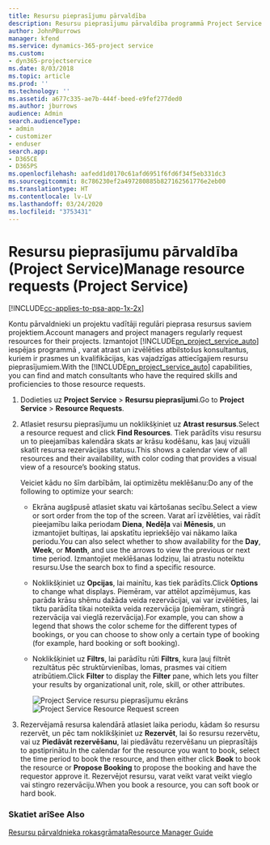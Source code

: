 ```yaml
---
title: Resursu pieprasījumu pārvaldība
description: Resursu pieprasījumu pārvaldība programmā Project Service
author: JohnPBurrows
manager: kfend
ms.service: dynamics-365-project service
ms.custom:
- dyn365-projectservice
ms.date: 8/03/2018
ms.topic: article
ms.prod: ''
ms.technology: ''
ms.assetid: a677c335-ae7b-444f-beed-e9fef277ded0
ms.author: jburrows
audience: Admin
search.audienceType:
- admin
- customizer
- enduser
search.app:
- D365CE
- D365PS
ms.openlocfilehash: aafedd1d0170c61afd6951f6fd6f34f5eb331dc3
ms.sourcegitcommit: 8c786230ef2a497280885b827162561776e2eb00
ms.translationtype: HT
ms.contentlocale: lv-LV
ms.lasthandoff: 03/24/2020
ms.locfileid: "3753431"
---
```

# <a name="manage-resource-requests-project-service"></a><span data-ttu-id="b9bae-103">Resursu pieprasījumu pārvaldība (Project Service)</span><span class="sxs-lookup"><span data-stu-id="b9bae-103">Manage resource requests (Project Service)</span></span>

[!INCLUDE[cc-applies-to-psa-app-1x-2x](../includes/cc-applies-to-psa-app-1x-2x.md)]

<span data-ttu-id="b9bae-104">Kontu pārvaldnieki un projektu vadītāji regulāri pieprasa resursus saviem projektiem.</span><span class="sxs-lookup"><span data-stu-id="b9bae-104">Account managers and project managers regularly request resources for their projects.</span></span> <span data-ttu-id="b9bae-105">Izmantojot [!INCLUDE[pn_project_service_auto](../includes/pn-project-service-auto.md)] iespējas programmā , varat atrast un izvēlēties atbilstošus konsultantus, kuriem ir prasmes un kvalifikācijas, kas vajadzīgas attiecīgajiem resursu pieprasījumiem.</span><span class="sxs-lookup"><span data-stu-id="b9bae-105">With the [!INCLUDE[pn_project_service_auto](../includes/pn-project-service-auto.md)] capabilities, you can find and match consultants who have the required skills and proficiencies to those resource requests.</span></span>  
  
1. <span data-ttu-id="b9bae-106">Dodieties uz **Project Service** > **Resursu pieprasījumi**.</span><span class="sxs-lookup"><span data-stu-id="b9bae-106">Go to **Project Service** > **Resource Requests**.</span></span>  
  
2. <span data-ttu-id="b9bae-107">Atlasiet resursu pieprasījumu un noklikšķiniet uz **Atrast resursus**.</span><span class="sxs-lookup"><span data-stu-id="b9bae-107">Select a resource request and click **Find Resources**.</span></span> <span data-ttu-id="b9bae-108">Tiek parādīts visu resursu un to pieejamības kalendāra skats ar krāsu kodēšanu, kas ļauj vizuāli skatīt resursa rezervācijas statusu.</span><span class="sxs-lookup"><span data-stu-id="b9bae-108">This shows a calendar view of all resources and their availability, with color coding that provides a visual view of a resource’s booking status.</span></span>  
  
    <span data-ttu-id="b9bae-109">Veiciet kādu no šīm darbībām, lai optimizētu meklēšanu:</span><span class="sxs-lookup"><span data-stu-id="b9bae-109">Do any of the following to optimize your search:</span></span>  
  
   -   <span data-ttu-id="b9bae-110">Ekrāna augšpusē atlasiet skatu vai kārtošanas secību.</span><span class="sxs-lookup"><span data-stu-id="b9bae-110">Select a view or sort order from the top of the screen.</span></span> <span data-ttu-id="b9bae-111">Varat arī izvēlēties, vai rādīt pieejamību laika periodam **Diena**, **Nedēļa** vai **Mēnesis**, un izmantojiet bultiņas, lai apskatītu iepriekšējo vai nākamo laika periodu.</span><span class="sxs-lookup"><span data-stu-id="b9bae-111">You can also select whether to show availability for the **Day**, **Week**, or **Month**, and use the arrows to view the previous or next time period.</span></span> <span data-ttu-id="b9bae-112">Izmantojiet meklēšanas lodziņu, lai atrastu noteiktu resursu.</span><span class="sxs-lookup"><span data-stu-id="b9bae-112">Use the search box to find a specific resource.</span></span>  
  
   -   <span data-ttu-id="b9bae-113">Noklikšķiniet uz **Opcijas**, lai mainītu, kas tiek parādīts.</span><span class="sxs-lookup"><span data-stu-id="b9bae-113">Click **Options** to change what displays.</span></span> <span data-ttu-id="b9bae-114">Piemēram, var attēlot apzīmējumus, kas parāda krāsu shēmu dažāda veida rezervācijai, vai var izvēlēties, lai tiktu parādīta tikai noteikta veida rezervācija (piemēram, stingrā rezervācija vai vieglā rezervācija).</span><span class="sxs-lookup"><span data-stu-id="b9bae-114">For example, you can show a legend that shows the color scheme for the different types of bookings, or you can choose to show only a certain type of booking (for example, hard booking or soft booking).</span></span>  
  
   -   <span data-ttu-id="b9bae-115">Noklikšķiniet uz **Filtrs**, lai parādītu rūti **Filtrs**, kura ļauj filtrēt rezultātus pēc struktūrvienības, lomas, prasmes vai citiem atribūtiem.</span><span class="sxs-lookup"><span data-stu-id="b9bae-115">Click **Filter** to display the **Filter** pane, which lets you filter your results by organizational unit, role, skill, or other attributes.</span></span>  
  
       <span data-ttu-id="b9bae-116">![Project Service resursu pieprasījumu ekrāns](../project-service/media/project-service-resource-request-screen.png "Project Service resursu pieprasījumu ekrāns")</span><span class="sxs-lookup"><span data-stu-id="b9bae-116">![Project Service Resource Request screen](../project-service/media/project-service-resource-request-screen.png "Project Service Resource Request screen")</span></span>  
  
3. <span data-ttu-id="b9bae-117">Rezervējamā resursa kalendārā atlasiet laika periodu, kādam šo resursu rezervēt, un pēc tam noklikšķiniet uz **Rezervēt**, lai šo resursu rezervētu, vai uz **Piedāvāt rezervēšanu**, lai piedāvātu rezervēšanu un pieprasītājs to apstiprinātu.</span><span class="sxs-lookup"><span data-stu-id="b9bae-117">In the calendar for the resource you want to book, select the time period to book the resource, and then either click **Book** to book the resource or **Propose Booking** to propose the booking and have the requestor approve it.</span></span> <span data-ttu-id="b9bae-118">Rezervējot resursu, varat veikt varat veikt vieglo vai stingro rezervāciju.</span><span class="sxs-lookup"><span data-stu-id="b9bae-118">When you book a resource, you can soft book or hard book.</span></span>  
  
### <a name="see-also"></a><span data-ttu-id="b9bae-119">Skatiet arī</span><span class="sxs-lookup"><span data-stu-id="b9bae-119">See Also</span></span>  
 [<span data-ttu-id="b9bae-120">Resursu pārvaldnieka rokasgrāmata</span><span class="sxs-lookup"><span data-stu-id="b9bae-120">Resource Manager Guide</span></span>](../project-service/resource-manager-guide.md)
